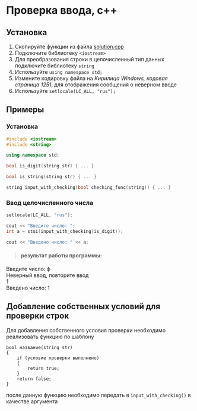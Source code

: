 # Проверка ввода, с++

## Установка
1. Скопируйте функции из файла [solution.cpp](https://github.com/NickFate/input_check_c_plus_plus/blob/master/input_check_c%2B%2B/solulion.cpp)
2. Подключите библиотеку `<iostream>`
3. Для преобразования строки в целочисленный тип данных подключите библиотеку `string` 
4. Используйте ```using namespace std;```
5. Измените кодировку файла на *Кирилица Windows, кодовая страница 1251*, для отображения сообщения о неверном вводе
6. Используйте ```setlocale(LC_ALL, "rus");```

## Примеры 

### Установка
```c++
#include <iostream>
#include <string>

using namespace std;

bool is_digit(string str) { ... }

bool is_string(string str) { ... }

string input_with_checking(bool checking_func(string)) { ... }
```

### Ввод целочисленного числа
``` c++
setlocale(LC_ALL, "rus");

cout << "Введите число: ";
int a = stoi(input_with_checking(is_digit));

cout << "Введено число: " << a;

```

> #### результат работы программы:
Введите число: ф <br>
Неверный ввод, повторите ввод <br>
1 <br>
Введено число: 1

## Добавление собственных условий для проверки строк

Для добавления собственного условия проверки необходимо реализовать функцию по шаблону

```
bool название(string str)
{
    if (условие проверки выполнено)
    {
        return true;
    }
    return false;
}
```

после данную функцию необходимо передать в `input_with_checking()` в качестве аргумента

